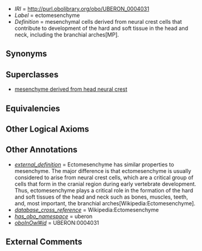  * *IRI* = http://purl.obolibrary.org/obo/UBERON_0004031
 * *Label* = ectomesenchyme
 * *Definition* = mesenchymal cells derived from neural crest cells that contribute to development of the hard and soft tissue in the head and neck, including the branchial arches[MP].

## Synonyms


## Superclasses

 * [mesenchyme derived from head neural crest](../../UBERON/13/UBERON_0007213.md)

## Equivalencies


## Other Logical Axioms


## Other Annotations

 * *[external_definition](../../UBPROP/01/UBPROP_0000001.md)* = Ectomesenchyme has similar properties to mesenchyme. The major difference is that ectomesenchyme is usually considered to arise from neural crest cells, which are a critical group of cells that form in the cranial region during early vertebrate development. Thus, ectomesenchyme plays a critical role in the formation of the hard and soft tissues of the head and neck such as bones, muscles, teeth, and, most important, the branchial arches[Wikipedia:Ectomesenchyme].
 * *[database_cross_reference](../../ef/oboInOwl#hasDbXref.md)* = Wikipedia:Ectomesenchyme
 * *[has_obo_namespace](../../ce/oboInOwl#hasOBONamespace.md)* = uberon
 * *[oboInOwl#id](../../id/oboInOwl#id.md)* = UBERON:0004031

## External Comments

